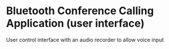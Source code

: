 # Bluetooth Conference Calling Application (user interface)
User control interface with an audio recorder to allow voice input
